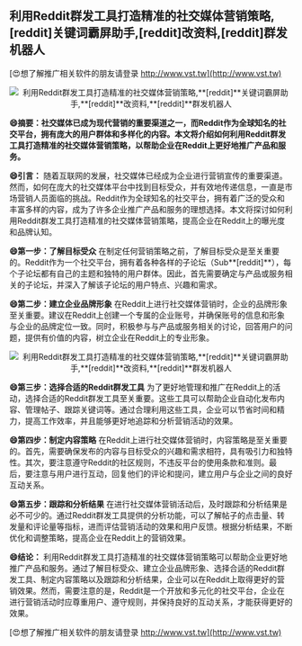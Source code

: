 ## **利用Reddit群发工具打造精准的社交媒体营销策略,**[reddit]**关键词霸屏助手,**[reddit]**改资料,**[reddit]**群发机器人**

[😍想了解推广相关软件的朋友请登录 http://www.vst.tw](http://www.vst.tw)

 <center><img src="https://vst.tw/MP4/tuiguang/png/8.png" alt="利用Reddit群发工具打造精准的社交媒体营销策略,**[reddit]**关键词霸屏助手,**[reddit]**改资料,**[reddit]**群发机器人"></center>

**😄摘要：社交媒体已成为现代营销的重要渠道之一，而Reddit作为全球知名的社交平台，拥有庞大的用户群体和多样化的内容。本文将介绍如何利用Reddit群发工具打造精准的社交媒体营销策略，以帮助企业在Reddit上更好地推广产品和服务。**

**😄引言：**
随着互联网的发展，社交媒体已经成为企业进行营销宣传的重要渠道。然而，如何在庞大的社交媒体平台中找到目标受众，并有效地传递信息，一直是市场营销人员面临的挑战。Reddit作为全球知名的社交平台，拥有着广泛的受众和丰富多样的内容，成为了许多企业推广产品和服务的理想选择。本文将探讨如何利用Reddit群发工具打造精准的社交媒体营销策略，提高企业在Reddit上的曝光度和品牌认知。

**😄第一步：了解目标受众**
在制定任何营销策略之前，了解目标受众是至关重要的。Reddit作为一个社交平台，拥有着各种各样的子论坛（Sub**[reddit]**），每个子论坛都有自己的主题和独特的用户群体。因此，首先需要确定与产品或服务相关的子论坛，并深入了解该子论坛的用户特点、兴趣和需求。

**😄第二步：建立企业品牌形象**
在Reddit上进行社交媒体营销时，企业的品牌形象至关重要。建议在Reddit上创建一个专属的企业账号，并确保账号的信息和形象与企业的品牌定位一致。同时，积极参与与产品或服务相关的讨论，回答用户的问题，提供有价值的内容，树立企业在Reddit上的专业形象。

 <center><img src="https://vst.tw/MP4/tuiguang/png/7.png" alt="利用Reddit群发工具打造精准的社交媒体营销策略,**[reddit]**关键词霸屏助手,**[reddit]**改资料,**[reddit]**群发机器人"></center>

**😄第三步：选择合适的Reddit群发工具**
为了更好地管理和推广在Reddit上的活动，选择合适的Reddit群发工具至关重要。这些工具可以帮助企业自动化发布内容、管理帖子、跟踪关键词等。通过合理利用这些工具，企业可以节省时间和精力，提高工作效率，并且能够更好地追踪和分析营销活动的效果。

**😄第四步：制定内容策略**
在Reddit上进行社交媒体营销时，内容策略是至关重要的。首先，需要确保发布的内容与目标受众的兴趣和需求相符，具有吸引力和独特性。其次，要注意遵守Reddit的社区规则，不违反平台的使用条款和准则。最后，要注意与用户进行互动，回复他们的评论和提问，建立用户与企业之间的良好互动关系。

**😄第五步：跟踪和分析结果**
在进行社交媒体营销活动后，及时跟踪和分析结果是必不可少的。通过Reddit群发工具提供的分析功能，可以了解帖子的点击量、转发量和评论量等指标，进而评估营销活动的效果和用户反馈。根据分析结果，不断优化和调整策略，提高企业在Reddit上的营销效果。

**😄结论：**
利用Reddit群发工具打造精准的社交媒体营销策略可以帮助企业更好地推广产品和服务。通过了解目标受众、建立企业品牌形象、选择合适的Reddit群发工具、制定内容策略以及跟踪和分析结果，企业可以在Reddit上取得更好的营销效果。然而，需要注意的是，Reddit是一个开放和多元化的社交平台，企业在进行营销活动时应尊重用户、遵守规则，并保持良好的互动关系，才能获得更好的效果。

[😍想了解推广相关软件的朋友请登录 http://www.vst.tw](http://www.vst.tw)



